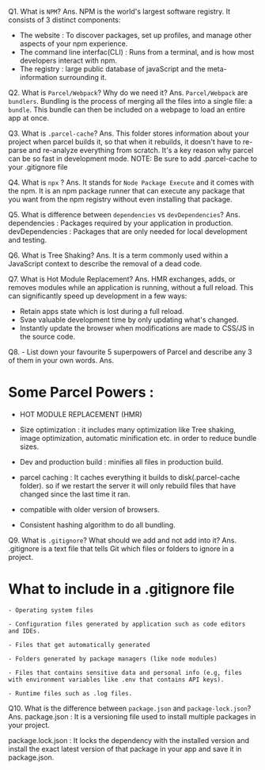 Q1. What is `NPM`?
Ans. NPM is the world's largest software registry. It consists of 3 distinct components:

- The website : To discover packages, set up profiles, and manage other aspects of your npm experience.
- The command line interfac(CLI) : Runs from a terminal, and is how most developers interact with npm.
- The registry : large public database of javaScript and the meta-information surrounding it.

Q2. What is `Parcel/Webpack`? Why do we need it?
Ans. `Parcel/Webpack` are `bundlers`.
Bundling is the process of merging all the files into a single file: a `bundle`. This bundle can then be included on a webpage to load an entire app at once.

Q3. What is `.parcel-cache`?
Ans. This folder stores information about your project when parcel builds it, so that when it rebuilds, it doesn't have to re-parse and re-analyze everything from scratch.
It's a key reason why parcel can be so fast in development mode.
NOTE: Be sure to add .parcel-cache to your .gitignore file

Q4. What is `npx` ?
Ans. It stands for `Node Package Execute` and it comes with the npm. It is an npm package runner that can execute any package that you want from the npm registry without even installing that package.

Q5. What is difference between `dependencies` vs `devDependencies`?
Ans. dependencies : Packages required by your application in production.
devDependencies : Packages that are only needed for local development and testing.

Q6. What is Tree Shaking?
Ans. It is a term commonly used within a JavaScript context to describe the removal of a dead code.

Q7. What is Hot Module Replacement?
Ans. HMR exchanges, adds, or removes modules while an application is running, without a full reload. This can significantly speed up development in a few ways:

- Retain apps state which is lost during a full reload.
- Svae valuable development time by only updating what's changed.
- Instantly update the browser when modifications are made to CSS/JS in the source code.

Q8. - List down your favourite 5 superpowers of Parcel and describe any 3 of them in your
own words.
Ans.

# Some Parcel Powers :

- HOT MODULE REPLACEMENT (HMR)

- Size optimization : it includes many optimization like Tree shaking, image optimization, automatic minification etc. in order to reduce bundle sizes.

- Dev and production build : minifies all files in production build.

- parcel caching : It caches everything it builds to disk(.parcel-cache folder). so if we restart the server it will only rebuild files that have changed since the last time it ran.

- compatible with older version of browsers.

- Consistent hashing algorithm to do all bundling.

Q9. What is `.gitignore`? What should we add and not add into it?
Ans. .gitignore is a text file that tells Git which files or folders to ignore in a project.

# What to include in a .gitignore file

    - Operating system files

    - Configuration files generated by application such as code editors and IDEs.

    - Files that get automatically generated

    - Folders generated by package managers (like node modules)

    - Files that contains sensitive data and personal info (e.g, files with environment variables like .env that contains API keys).

    - Runtime files such as .log files.

Q10. What is the difference between `package.json` and `package-lock.json`?
Ans.
package.json : It is a versioning file used to install multiple packages in your project.

package.lock.json : It locks the dependency with the installed version and install the exact latest version of that package in your app and save it in package.json.
